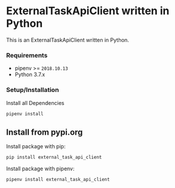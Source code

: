 # ExternalTaskApiClient written in Python

This is an ExternalTaskApiClient written in Python.

### Requirements

- pipenv >= `2018.10.13`
- Python 3.7.x

### Setup/Installation

Install all Dependencies

```bash
pipenv install
```

## Install from pypi.org

Install package with pip:

```bash
pip install external_task_api_client
```

Install package with pipenv:

```bash
pipenv install external_task_api_client
```
